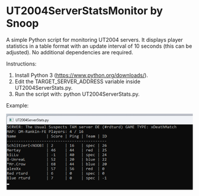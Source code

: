 # UT2004ServerStatsMonitor by Snoop
A simple Python script for monitoring UT2004 servers.
It displays player statistics in a table format with an update interval of 10 seconds (this can be adjusted).
No additional dependencies are required.

Instructions:
1. Install Python 3 (https://www.python.org/downloads/).
2. Edit the TARGET_SERVER_ADDRESS variable inside UT2004ServerStats.py.
3. Run the script with: python UT2004ServerStats.py.

Example:

![Alt text](Example.png?raw=true "Example pix")
